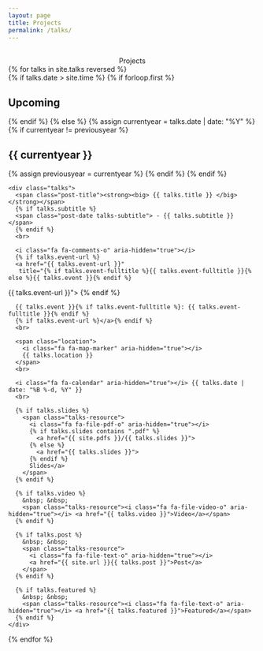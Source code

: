 ```yaml
---
layout: page
title: Projects
permalink: /talks/
---
```

<br>
<div align="center"> Projects </div>

<div>
{% for talks in site.talks reversed %}
  <br>
  {% if talks.date > site.time %}
    {% if forloop.first %}
      <h2 class="talks-section" id="upcoming">Upcoming</h2>
    {% endif %}
  {% else %}
    {% assign currentyear = talks.date | date: "%Y" %}
    {% if currentyear != previousyear %}
      <h2 class="talks-section" id="y{{ talks.date | date: "%Y"}}">{{ currentyear }}</h2>
      {% assign previousyear = currentyear %}
    {% endif %}
  {% endif %}


    <div class="talks">
      <span class="post-title"><strong><big> {{ talks.title }} </big></strong></span>
      {% if talks.subtitle %}
      <span class="post-date talks-subtitle"> - {{ talks.subtitle }} </span>
      {% endif %}
      <br>

      <i class="fa fa-comments-o" aria-hidden="true"></i>
      {% if talks.event-url %}
      <a href="{{ talks.event-url }}"
       title="{% if talks.event-fulltitle %}{{ talks.event-fulltitle }}{% else %}{{ talks.event }}{% endif %}
{{ talks.event-url }}">
      {% endif %}

      {{ talks.event }}{% if talks.event-fulltitle %}: {{ talks.event-fulltitle }}{% endif %}
      {% if talks.event-url %}</a>{% endif %}
      <br>

      <span class="location">
        <i class="fa fa-map-marker" aria-hidden="true"></i>
        {{ talks.location }}
      </span>
      <br>

      <i class="fa fa-calendar" aria-hidden="true"></i> {{ talks.date | date: "%B %-d, %Y" }}
      <br>

      {% if talks.slides %}
        <span class="talks-resource">
          <i class="fa fa-file-pdf-o" aria-hidden="true"></i>
          {% if talks.slides contains ".pdf" %}
            <a href="{{ site.pdfs }}/{{ talks.slides }}">
          {% else %}
            <a href="{{ talks.slides }}">
          {% endif %}
          Slides</a>
        </span>
      {% endif %}

      {% if talks.video %}
        &nbsp; &nbsp;
        <span class="talks-resource"><i class="fa fa-file-video-o" aria-hidden="true"></i> <a href="{{ talks.video }}">Video</a></span>
      {% endif %}

      {% if talks.post %}
        &nbsp; &nbsp;
        <span class="talks-resource">
          <i class="fa fa-file-text-o" aria-hidden="true"></i>
          <a href="{{ site.url }}{{ talks.post }}">Post</a>
        </span>
      {% endif %}

      {% if talks.featured %}
        &nbsp; &nbsp;
        <span class="talks-resource"><i class="fa fa-file-text-o" aria-hidden="true"></i> <a href="{{ talks.featured }}">Featured</a></span>
      {% endif %}
    </div>
{% endfor %}
</div>
